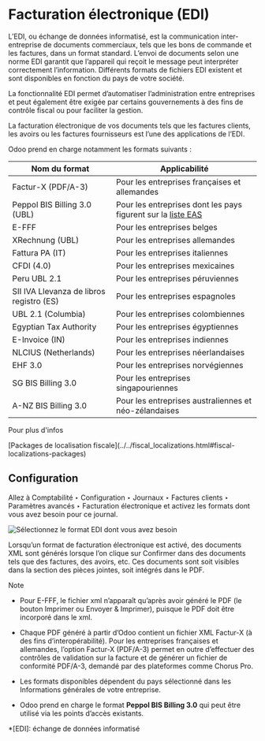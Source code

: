 # Facturation électronique (EDI)

L’EDI, ou échange de données informatisé, est la communication inter-
entreprise de documents commerciaux, tels que les bons de commande et les
factures, dans un format standard. L’envoi de documents selon une norme EDI
garantit que l’appareil qui reçoit le message peut interpréter correctement
l’information. Différents formats de fichiers EDI existent et sont disponibles
en fonction du pays de votre société.

La fonctionnalité EDI permet d’automatiser l’administration entre entreprises
et peut également être exigée par certains gouvernements à des fins de
contrôle fiscal ou pour faciliter la gestion.

La facturation électronique de vos documents tels que les factures clients,
les avoirs ou les factures fournisseurs est l’une des applications de l’EDI.

Odoo prend en charge notamment les formats suivants :

Nom du format | Applicabilité  
---|---  
Factur-X (PDF/A-3) | Pour les entreprises françaises et allemandes  
Peppol BIS Billing 3.0 (UBL) | Pour les entreprises dont les pays figurent sur la [liste EAS](https://docs.peppol.eu/poacc/billing/3.0/codelist/eas/)  
E-FFF | Pour les entreprises belges  
XRechnung (UBL) | Pour les entreprises allemandes  
Fattura PA (IT) | Pour les entreprises italiennes  
CFDI (4.0) | Pour les entreprises mexicaines  
Peru UBL 2.1 | Pour les entreprises péruviennes  
SII IVA Llevanza de libros registro (ES) | Pour les entreprises espagnoles  
UBL 2.1 (Columbia) | Pour les entreprises colombiennes  
Egyptian Tax Authority | Pour les entreprises égyptiennes  
E-Invoice (IN) | Pour les entreprises indiennes  
NLCIUS (Netherlands) | Pour les entreprises néerlandaises  
EHF 3.0 | Pour les entreprises norvégiennes  
SG BIS Billing 3.0 | Pour les entreprises singapouriennes  
A-NZ BIS Billing 3.0 | Pour les entreprises australiennes et néo-zélandaises  
  
Pour plus d'infos

[Packages de localisation fiscale](../../fiscal_localizations.html#fiscal-
localizations-packages)

## Configuration

Allez à Comptabilité ‣ Configuration ‣ Journaux ‣ Factures clients ‣
Paramètres avancés ‣ Facturation électronique et activez les formats dont vous
avez besoin pour ce journal.

![Sélectionnez le format EDI dont vous avez
besoin](../../../../_images/formats.png)

Lorsqu’un format de facturation électronique est activé, des documents XML
sont générés lorsque l’on clique sur Confirmer dans des documents tels que des
factures, des avoirs, etc. Ces documents sont soit visibles dans la section
des pièces jointes, soit intégrés dans le PDF.

Note

  * Pour E-FFF, le fichier xml n’apparaît qu’après avoir généré le PDF (le bouton Imprimer ou Envoyer & Imprimer), puisque le PDF doit être incorporé dans le xml.

  * Chaque PDF généré à partir d’Odoo contient un fichier XML Factur-X (à des fins d’interopérabilité). Pour les entreprises françaises et allemandes, l’option Factur-X (PDF/A-3) permet en outre d’effectuer des contrôles de validation sur la facture et de générer un fichier de conformité PDF/A-3, demandé par des plateformes comme Chorus Pro.

  * Les formats disponibles dépendent du pays sélectionné dans les Informations générales de votre entreprise.

  * Odoo prend en charge le format **Peppol BIS Billing 3.0** qui peut être utilisé via les points d’accès existants.

  *[EDI]: échange de données informatisé

